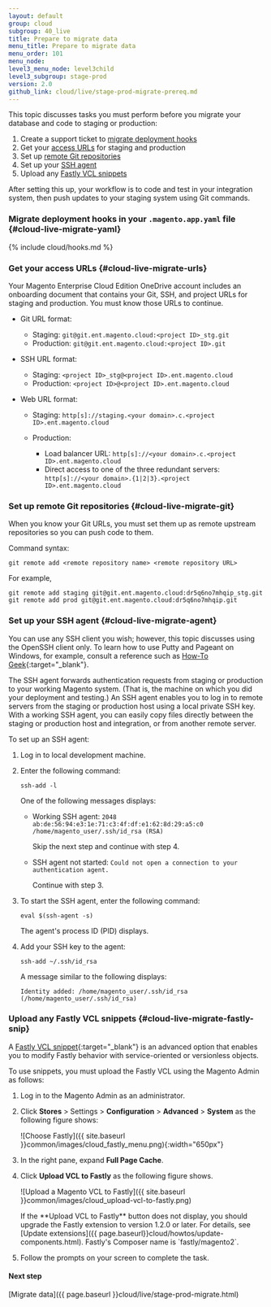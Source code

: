 ```yaml
---
layout: default
group: cloud
subgroup: 40_live
title: Prepare to migrate data
menu_title: Prepare to migrate data
menu_order: 101
menu_node: 
level3_menu_node: level3child
level3_subgroup: stage-prod
version: 2.0
github_link: cloud/live/stage-prod-migrate-prereq.md
---
```


This topic discusses tasks you must perform before you migrate your database and code to staging or production:

1.	Create a support ticket to [migrate deployment hooks](#cloud-live-migrate-yaml)
2.	Get your [access URLs](#cloud-live-migrate-urls) for staging and production
3.	Set up [remote Git repositories](#cloud-live-migrate-git)
4.	Set up your [SSH agent](#cloud-live-migrate-agent)
5.	Upload any [Fastly VCL snippets](#cloud-live-migrate-fastly-snip)

After setting this up, your workflow is to code and test in your integration system, then push updates to your staging system using Git commands.

### Migrate deployment hooks in your `.magento.app.yaml` file {#cloud-live-migrate-yaml}

{% include cloud/hooks.md %}

### Get your access URLs  {#cloud-live-migrate-urls}
Your Magento Enterprise Cloud Edition OneDrive account includes an onboarding document that contains your Git, SSH, and project URLs for staging and production. You must know those URLs to continue.

*	Git URL format:

	*	Staging: `git@git.ent.magento.cloud:<project ID>_stg.git`
	*	Production: `git@git.ent.magento.cloud:<project ID>.git`

*	SSH URL format: 

	*	Staging: `<project ID>_stg@<project ID>.ent.magento.cloud` 
	*	Production: `<project ID>@<project ID>.ent.magento.cloud` 

*	Web URL format: 

	*	Staging: `http[s]://staging.<your domain>.c.<project ID>.ent.magento.cloud`
	*	Production: 

		*	Load balancer URL: `http[s]://<your domain>.c.<project ID>.ent.magento.cloud`
		*	Direct access to one of the three redundant servers: `http[s]://<your domain>.{1|2|3}.<project ID>.ent.magento.cloud`

### Set up remote Git repositories {#cloud-live-migrate-git}
When you know your Git URLs, you must set them up as remote upstream repositories so you can push code to them.

Command syntax:

	git remote add <remote repository name> <remote repository URL>

For example,

	git remote add staging git@git.ent.magento.cloud:dr5q6no7mhqip_stg.git
	git remote add prod git@git.ent.magento.cloud:dr5q6no7mhqip.git

### Set up your SSH agent {#cloud-live-migrate-agent}
You can use any SSH client you wish; however, this topic discusses using the OpenSSH client only. To learn how to use Putty and Pageant on Windows, for example, consult a reference such as [How-To Geek](http://www.howtogeek.com/125364/how-to-ssh-hop-with-key-forwarding-from-windows/){:target="_blank"}.

The SSH agent forwards authentication requests from staging or production to your working Magento system. (That is, the machine on which you did your deployment and testing.) An SSH agent enables you to log in to remote servers from the staging or production host using a local private SSH key. With a working SSH agent, you can easily copy files directly between the staging or production host and integration, or from another remote server.

To set up an SSH agent:

1.	Log in to local development machine.
2.	Enter the following command:

		ssh-add -l

	One of the following messages displays:

	*	Working SSH agent: `2048 ab:de:56:94:e3:1e:71:c3:4f:df:e1:62:8d:29:a5:c0 /home/magento_user/.ssh/id_rsa (RSA)`

		Skip the next step and continue with step 4.
	*	SSH agent not started: `Could not open a connection to your authentication agent.`

		Continue with step 3.

3.	To start the SSH agent, enter the following command:

		eval $(ssh-agent -s)

	The agent's process ID (PID) displays.
4.	Add your SSH key to the agent:

		ssh-add ~/.ssh/id_rsa

	A message similar to the following displays:

		Identity added: /home/magento_user/.ssh/id_rsa (/home/magento_user/.ssh/id_rsa)

### Upload any Fastly VCL snippets {#cloud-live-migrate-fastly-snip}
A [Fastly VCL snippet](https://docs.fastly.com/guides/vcl-snippets/about-vcl-snippets){:target="_blank"} is an advanced option that enables you to modify Fastly behavior with service-oriented or versionless objects.

To use snippets, you must upload the Fastly VCL using the Magento Admin as follows:

1.	Log in to the Magento Admin as an administrator. 
2.	Click **Stores** > Settings > **Configuration** > **Advanced** > **System** as the following figure shows:

	![Choose Fastly]({{ site.baseurl }}common/images/cloud_fastly_menu.png){:width="650px"}
3.	In the right pane, expand **Full Page Cache**. 
4.	Click **Upload VCL to Fastly** as the following figure shows.

	![Upload a Magento VCL to Fastly]({{ site.baseurl }}common/images/cloud_upload-vcl-to-fastly.png)

	<div class="bs-callout bs-callout-info" id="info" markdown="1">
  		If the **Upload VCL to Fastly** button does not display, you should upgrade the Fastly extension to version 1.2.0 or later. For details, see [Update extensions]({{ page.baseurl}}cloud/howtos/update-components.html). Fastly's Composer name is `fastly/magento2`.
	</div>

5.	Follow the prompts on your screen to complete the task.

#### Next step
[Migrate data]({{ page.baseurl }}cloud/live/stage-prod-migrate.html)